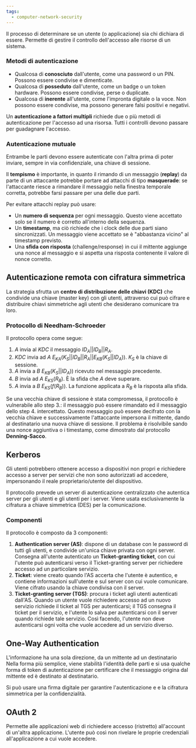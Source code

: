 ```yaml
---
tags: 
  - computer-network-security
---
```


Il processo di determinare se un utente (o applicazione) sia chi dichiara di essere. Permette di gestire il controllo dell'accesso alle risorse di un sistema.

### Metodi di autenticazione

- Qualcosa di **conosciuto** dall'utente, come una password o un PIN. Possono essere condivise e dimenticate.
- Qualcosa di **posseduto** dall'utente, come un badge o un token hardware. Possono essere condivise, perse o duplicate.
- Qualcosa di **inerente** all'utente, come l'impronta digitale o la voce. Non possono essere condivise, ma possono generare falsi positivi e negativi.

Un **autenticazione a fattori multipli** richiede due o più metodi di autenticazione per l'accesso ad una risorsa. Tutti i controlli devono passare per guadagnare l'accesso.

### Autenticazione mutuale

Entrambe le parti devono essere autenticate con l'altra prima di poter inviare, sempre in via confidenziale, una chiave di sessione. 

Il **tempismo** è importante, in quanto il rimando di un messaggio (**replay**) da parte di un attaccante potrebbe portare ad attacchi di tipo **masquerade**: se l'attaccante riesce a rimandare il messaggio nella finestra temporale corretta, potrebbe farsi passare per una delle due parti.

Per evitare attacchi replay può usare: 
- Un **numero di sequenza** per ogni messaggio. Questo viene accettato solo se il numero è corretto all'interno della sequenza.
- Un **timestamp**, ma ciò richiede che i clock delle due parti siano sincronizzati. Un messaggio viene accettato se è "abbastanza vicino" al timestamp previsto.
- Una **sfida con risposta** (challenge/response) in cui il mittente aggiunge una nonce al messaggio e si aspetta una risposta contenente il valore di nonce corretto.

## Autenticazione remota con cifratura simmetrica

La strategia sfrutta un **centro di distribuzione delle chiavi (KDC)** che condivide una chiave (master key) con gli utenti, attraverso cui può cifrare e distribuire chiavi simmetriche agli utenti che desiderano comunicare tra loro.

### Protocollo di Needham-Schroeder

Il protocollo opera come segue:
1. $A$ invia al $KDC$ il messaggio $ID_{A}||ID_B||R_A$.
2. $KDC$ invia ad $A$ $E_{KA}(K_S||ID_B||R_A||E_{KB}(K_S||ID_A))$. $K_S$ è la chiave di sessione.
3. $A$ invia a $B$ $E_{KB}(K_S||ID_A))$ ricevuto nel messaggio precedente.
4. $B$ invia ad $A$ $E_{KS}(R_B)$. È la sfida che $A$ deve superare.
5. $A$ invia a $B$ $E_{KS}(f(R_B))$. La funzione applicata a $R_B$ è la risposta alla sfida.

Se una vecchia chiave di sessione è stata compromessa, il protocollo è vulnerabile allo step 3.: il messaggio può essere rimandato ed il messaggio dello step 4. intercettato. Questo messaggio può essere decifrato con la vecchia chiave e successivamente l'attaccante impersona il mittente, dando al destinatario una nuova chiave di sessione.
Il problema è risolvibile sando una nonce aggiuntiva o i timestamp, come dimostrato dal protocollo **Denning-Sacco**.

## Kerberos

Gli utenti potrebbero ottenere accesso a dispositivi non propri e richiedere accesso a server per servizi che non sono autorizzati ad accedere, impersonando il reale proprietario/utente del dispositivo.

Il protocollo prevede un server di autenticazione centralizzato che autentica server per gli utenti e gli utenti per i server. Viene usata esclusivamente la cifratura a chiave simmetrica (DES) per la comunicazione.

### Componenti

Il protocollo è composto da 3 componenti:
1. **Authentication server (AS)**: dispone di un database con le password di tutti gli utenti, e condivide un'unica chiave privata con ogni server. Consegna all'utente autenticato un **Ticket-granting ticket**, con cui l'utente può autenticarsi verso il Ticket-granting server per richiedere accesso ad un particolare servizio.
2. **Ticket**: viene creato quando l'AS accerta che l'utente è autentico, e contiene informazioni sull'utente e sul server con cui vuole comunicare. Viene cifrato usando la chiave condivisa con il server. 
3. **Ticket-granting server (TGS)**: procura i ticket agli utenti autenticati dall'AS. Quando un utente vuole richiedere accesso ad un nuovo servizio richiede il ticket al TGS per autenticarsi; il TGS consegna il ticket per il servizio, e l'utente lo salva per autenticarsi con il server quando richiede tale servizio. Così facendo, l'utente non deve autenticarsi ogni volta che vuole accedere ad un servizio diverso.

## One-Way Authentication

L'informazione ha una sola direzione, da un mittente ad un destinatario
Nella forma più semplice, viene stabilità l'identità delle parti e si usa qualche forma di token di autenticazione per certificare che il messaggio origina dal mittente ed è destinato al destinatario.

Si può usare una firma digitale per garantire l'autenticazione e e la cifratura simmetrica per la confidenzialità.

## OAuth 2

Permette alle applicazioni web di richiedere accesso (ristretto) all'account di un'altra applicazione.
L'utente può così non rivelare le proprie credenziali all'applicazione a cui vuole accedere.

